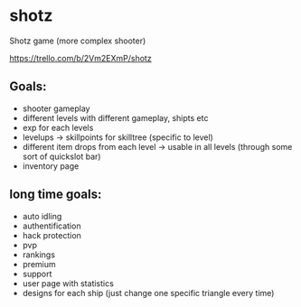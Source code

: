 # shotz
Shotz game (more complex shooter)

https://trello.com/b/2Vm2EXmP/shotz

## Goals:
* shooter gameplay
* different levels with different gameplay, shipts etc
* exp for each levels
* levelups -> skillpoints for skilltree (specific to level)
* different item drops from each level -> usable in all levels (through some sort of quickslot bar)
* inventory page


## long time goals:
* auto idling
* authentification
* hack protection
* pvp
* rankings
* premium
* support
* user page with statistics
* designs for each ship (just change one specific triangle every time)
